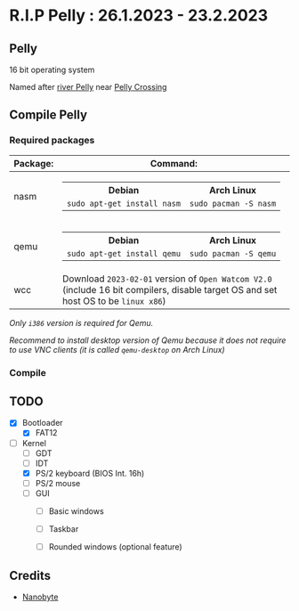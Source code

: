 # R.I.P Pelly : 26.1.2023 - 23.2.2023

## Pelly

16 bit operating system

Named after [river Pelly](https://www.google.com/maps/place/Pelly+River/@62.294708,-134.7159487,8z/data=!3m1!4b1!4m5!3m4!1s0x5150567ab729172f:0x2429c8233184845e!8m2!3d62.285926!4d-133.6080992) near [Pelly Crossing](https://www.google.com/maps/place/Pelly+Crossing,+YT,+Canada/@62.8257353,-136.5785531,14.33z/data=!4m5!3m4!1s0x514e2eec14cd51e1:0x3a02c1697ff0e317!8m2!3d62.817979!4d-136.568795)

## Compile Pelly

### Required packages

| Package: | Command:                                                                                                                            |
| -------- | ----------------------------------------------------------------------------------------------------------------------------------- |
| nasm     | <table><tr><th>Debian</th><th>Arch Linux</th></tr><td>`sudo apt-get install nasm`</td><td>`sudo pacman -S nasm`</td></tr></table>   |
| qemu     | <table><tr><th>Debian</th><th>Arch Linux</th></tr><td>`sudo apt-get install qemu`</td><td>`sudo pacman -S qemu`</td></tr></table>   |
| wcc      | Download `2023-02-01` version of `Open Watcom V2.0` (include 16 bit compilers, disable target OS and set host OS to be `linux x86`) |

_Only `i386` version is required for Qemu._

_Recommend to install desktop version of Qemu because it does not require to use VNC clients (it is called `qemu-desktop` on Arch Linux)_

### Compile

## TODO

- [X] Bootloader
  - [X] FAT12
- [ ] Kernel
  - [ ] GDT
  - [ ] IDT
  - [X] PS/2 keyboard (BIOS Int. 16h)
  - [ ] PS/2 mouse
  - [ ] GUI
    - [ ] Basic windows
    - [ ] Taskbar
    - [ ] Rounded windows (optional feature)


## Credits
- [Nanobyte](https://www.youtube.com/@nanobyte-dev)
